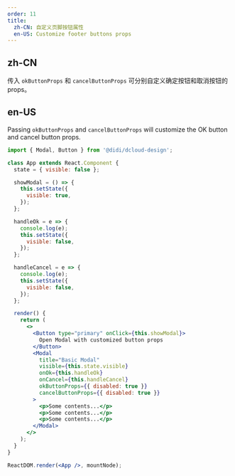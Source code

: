 ```yaml
---
order: 11
title:
  zh-CN: 自定义页脚按钮属性
  en-US: Customize footer buttons props
---
```


## zh-CN

传入 `okButtonProps` 和 `cancelButtonProps` 可分别自定义确定按钮和取消按钮的 props。

## en-US

Passing `okButtonProps` and `cancelButtonProps` will customize the OK button and cancel button props.

```jsx
import { Modal, Button } from '@didi/dcloud-design';

class App extends React.Component {
  state = { visible: false };

  showModal = () => {
    this.setState({
      visible: true,
    });
  };

  handleOk = e => {
    console.log(e);
    this.setState({
      visible: false,
    });
  };

  handleCancel = e => {
    console.log(e);
    this.setState({
      visible: false,
    });
  };

  render() {
    return (
      <>
        <Button type="primary" onClick={this.showModal}>
          Open Modal with customized button props
        </Button>
        <Modal
          title="Basic Modal"
          visible={this.state.visible}
          onOk={this.handleOk}
          onCancel={this.handleCancel}
          okButtonProps={{ disabled: true }}
          cancelButtonProps={{ disabled: true }}
        >
          <p>Some contents...</p>
          <p>Some contents...</p>
          <p>Some contents...</p>
        </Modal>
      </>
    );
  }
}

ReactDOM.render(<App />, mountNode);
```
